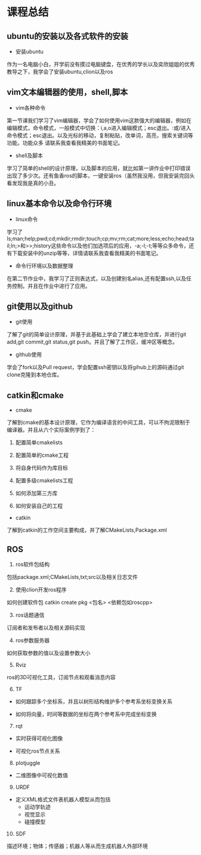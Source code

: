 # 课程总结

## ubuntu的安装以及各式软件的安装

* 安装ubuntu

作为一名电脑小白，开学前没有摸过电脑键盘，在优秀的学长以及奕欣姐姐的优秀教导之下，我学会了安装ubuntu,clion以及ros

## vim文本编辑器的使用，shell,脚本

* vim各种命令

第一节课我们学习了vim编辑器，学会了如何使用vim这款强大的编辑器，例如在编辑模式，命令模式，一般模式中切换：i,a,o进入编辑模式；esc退出。:或/进入命令模式；esc退出。以及光标的移动，复制粘贴，改单词，高亮，搜索关键词等功能。功能众多
请联系我查看我精美的书面笔记。


* shell及脚本

学习了简单的shell的设计原理，以及脚本的应用，就比如第一讲作业中打印错误出现了多少次。还有鱼香ros的脚本，一键安装ros（虽然我没用，但我安装完回头看发现我是真的小丑。

## linux基本命令以及命令行环境

* linux命令

学习了ls;man;help;pwd;cd;mkdir;rmdir;touch;cp;mv;rm;cat;more;less;echo;head;tail;ln;>和>>;history这些命令以及他们加选项后的应用，-a;-l;-t;等等众多命令，还有下载安装中的unzip等等，详情请联系我查看我精美的书面笔记。

* 命令行环境以及数据整理

在第二节作业中，我学习了正则表达式，以及创建别名alias,还有配置ssh,以及任务控制。并且在作业中进行了应用。

## git使用以及github

* git使用

了解了git的简单设计原理，并基于此基础上学会了建立本地空仓库，并进行git add,git commit,git status,git push。并且了解了工作区，缓冲区等概念。

* github使用

学会了fork以及Pull request，学会配置ssh密钥以及将gihub上的源码通过git clone克隆到本地仓库。

## catkin和cmake

* cmake

了解到cmake的基本设计原理，它作为编译语言的中间工具，可以不拘泥限制于编译器。并且从六个实际案例学到了：

1. 配置简单cmakelists

2. 配置简单的cmake工程

3. 将自身代码作为库目标

4. 配置多级cmakelists工程

5. 如何添加第三方库

6. 如何安装自己的工程

* catkin

了解到catkin的工作空间主要构成，并了解CMakeLists,Package.xml

## ROS

1. ros软件包结构

包括package.xml;CMakeLists,txt;src以及相关日志文件

2. 使用clion开发ros程序

如何创建软件包
catkin create pkg <包名> <依赖包如roscpp> 

3. ros话题通信

订阅者和发布者以及相关源码实现

4. ros参数服务器

如何获取参数的值以及设置参数大小

5. Rviz

ros的3D可视化工具，订阅节点和观看消息内容

6. TF

* 如何跟踪多个坐标系，并且以树形结构维护多个参考系坐标变换关系

* 如何将向量，时间等数据的坐标在两个参考系中完成坐标变换

7. rqt

* 实时获得可视化图像

* 可视化ros节点关系

8. plotjuggle 

* 二维图像中可视化数值

9. URDF

* 定义XML格式文件表机器人模型从而包括
  * 运动学轨迹
  * 视觉显示
  * 碰撞模型

10. SDF

描述环境；物体；传感器；机器人等从而生成机器人外部环境






